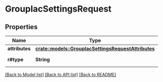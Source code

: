 # GroupIacSettingsRequest

## Properties

Name | Type | Description | Notes
------------ | ------------- | ------------- | -------------
**attributes** | [**crate::models::GroupIacSettingsRequestAttributes**](GroupIacSettingsRequest_attributes.md) |  | 
**r#type** | **String** | Content type | 

[[Back to Model list]](../README.md#documentation-for-models) [[Back to API list]](../README.md#documentation-for-api-endpoints) [[Back to README]](../README.md)


